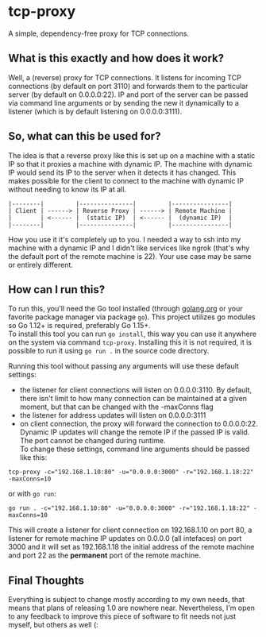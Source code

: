 # tcp-proxy
A simple, dependency-free proxy for TCP connections.

## What is this exactly and how does it work?
Well, a (reverse) proxy for TCP connections. It listens for incoming TCP connections
(by default on port 3110) and forwards them to the particular server (by
default on 0.0.0.0:22). IP and port of the server can be passed via command
line arguments or by sending the new it dynamically to a listener (which is
by default listening on 0.0.0.0:3111).

## So, what can this be used for?
The idea is that a reverse proxy like this is set up on a machine with a static IP
so that it proxies a machine with dynamic IP. The machine with dynamic IP
would send its IP to the server when it detects it has changed. This makes
possible for the client to connect to the machine with dynamic IP without
needing to know its IP at all.  

```
|--------|         |---------------|         |----------------|
| Client | ------> | Reverse Proxy | ------> | Remote Machine |
|        | <------ |  (static IP)  | <------ |  (dynamic IP)  |
|--------|         |---------------|         |----------------|  
```

How you use it it's completely up to you. I needed a way to ssh into my machine with
a dynamic IP and I didn't like services like ngrok (that's why the default port of
the remote machine is 22). Your use case may be same or entirely different.

## How can I run this?
To run this, you'll need the Go tool installed (through [golang.org](https://golang.org)
or your favorite package manager via package `go`). This project utilizes go modules
so Go 1.12+ is required, preferably Go 1.15+.  
To install this tool you can run `go install`, this way you can use it anywhere
on the system via command `tcp-proxy`. Installing this it is not required, it is
possible to run it using `go run .` in the source code directory.  

Running this tool without passing any arguments will use these default settings:
- the listener for client connections will listen on 0.0.0.0:3110. By default,
there isn't limit to how many connection can be maintained at a given moment, but
that can be changed with the -maxConns flag
- the listener for address updates will listen on 0.0.0.0:3111
- on client connection, the proxy will forward the connection to 0.0.0.0:22. Dynamic
IP updates will change the remote IP if the passed IP is valid. The port cannot be
changed during runtime.  
To change these settings, command line arguments should be passed like this:

```shell
tcp-proxy -c="192.168.1.10:80" -u="0.0.0.0:3000" -r="192.168.1.18:22" -maxConns=10
```

or with `go run`: 

```shell
go run . -c="192.168.1.10:80" -u="0.0.0.0:3000" -r="192.168.1.18:22" -maxConns=10
```

This will create a listener for client connection on 192.168.1.10 on port 80, a
listener for remote machine IP updates on 0.0.0.0 (all intefaces) on port 3000 and
it will set as 192.168.1.18 the initial address of the remote machine and port
22 as the **permanent** port of the remote machine.

## Final Thoughts
Everything is subject to change mostly according to my own needs, that means that
plans of releasing 1.0 are nowhere near. Nevertheless, I'm open to any feedback
to improve this piece of software to fit needs not just myself, but others as well (:


